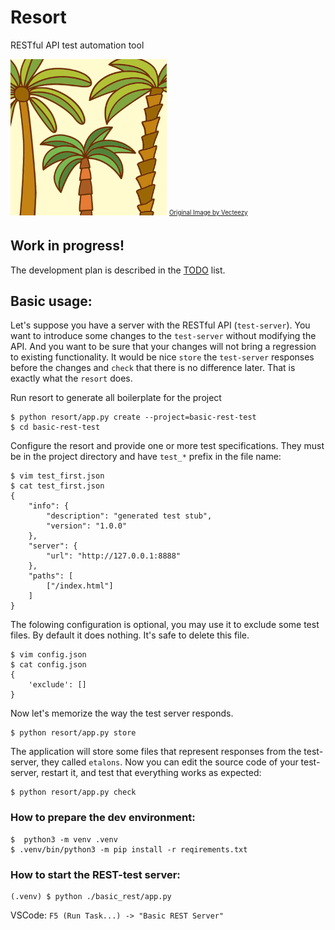 # Resort
RESTful API test automation tool

<img src="data/icons/resort_edit.png" alt="Resort Logo" width="250">
<sub><sup><a href="https://www.vecteezy.com/vector-art/146821-palm-tree-collection-vectors">Original Image by Vecteezy</a></sup></sub>

## Work in progress!
The development plan is described in the [TODO](TODO.md) list.

## Basic usage:
Let's suppose you have a server with the RESTful API (`test-server`). You want to introduce some changes to the `test-server` without modifying the API. And you want to be sure that your changes will not bring a regression to existing functionality. It would be nice `store` the `test-server` responses before the changes and `check` that there is no difference later. That is exactly what the `resort` does.

Run resort to generate all boilerplate for the project
```
$ python resort/app.py create --project=basic-rest-test
$ cd basic-rest-test
```
Configure the resort and provide one or more test specifications. They must be in the project directory and have `test_*` prefix in the file name:
```
$ vim test_first.json
$ cat test_first.json
{
    "info": {
        "description": "generated test stub",
        "version": "1.0.0"
    },
    "server": {
        "url": "http://127.0.0.1:8888"
    },
    "paths": [
        ["/index.html"]
    ]
}
```
The folowing configuration is optional, you may use it to exclude some test files. By default it does nothing. It's safe to delete this file.
```
$ vim config.json
$ cat config.json
{
    'exclude': []
}
```

Now let's memorize the way the test server responds.
```
$ python resort/app.py store
```
The application will store some files that represent responses from the test-server, they called `etalons`.
Now you can edit the source code of your test-server, restart it, and test that everything works as expected:
```
$ python resort/app.py check
```

### How to prepare the dev environment:
```
$  python3 -m venv .venv
$ .venv/bin/python3 -m pip install -r reqirements.txt
```

### How to start the REST-test server:
```
(.venv) $ python ./basic_rest/app.py
```

VSCode: `F5 (Run Task...) -> "Basic REST Server"`


